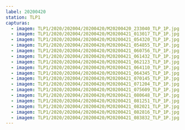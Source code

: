 ```yaml
---
label: 20200420
station: TLP1
capturas:
  - imagem: TLP1/2020/202004/20200420/M20200420_233040_TLP_1P.jpg
  - imagem: TLP1/2020/202004/20200420/M20200421_013017_TLP_1P.jpg
  - imagem: TLP1/2020/202004/20200420/M20200421_054320_TLP_1P.jpg
  - imagem: TLP1/2020/202004/20200420/M20200421_054855_TLP_1P.jpg
  - imagem: TLP1/2020/202004/20200420/M20200421_060756_TLP_1P.jpg
  - imagem: TLP1/2020/202004/20200420/M20200421_061432_TLP_1P.jpg
  - imagem: TLP1/2020/202004/20200420/M20200421_062123_TLP_1P.jpg
  - imagem: TLP1/2020/202004/20200420/M20200421_064110_TLP_1P.jpg
  - imagem: TLP1/2020/202004/20200420/M20200421_064345_TLP_1P.jpg
  - imagem: TLP1/2020/202004/20200420/M20200421_070145_TLP_1P.jpg
  - imagem: TLP1/2020/202004/20200420/M20200421_071204_TLP_1P.jpg
  - imagem: TLP1/2020/202004/20200420/M20200421_075609_TLP_1P.jpg
  - imagem: TLP1/2020/202004/20200420/M20200421_080648_TLP_1P.jpg
  - imagem: TLP1/2020/202004/20200420/M20200421_081251_TLP_1P.jpg
  - imagem: TLP1/2020/202004/20200420/M20200421_082021_TLP_1P.jpg
  - imagem: TLP1/2020/202004/20200420/M20200421_082816_TLP_1P.jpg
  - imagem: TLP1/2020/202004/20200420/M20200421_083832_TLP_1P.jpg
---
```

